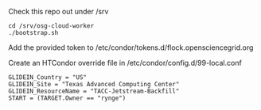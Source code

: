
Check this repo out under /srv

    cd /srv/osg-cloud-worker
    ./bootstrap.sh

Add the provided token to /etc/condor/tokens.d/flock.opensciencegrid.org

Create an HTCondor override file in /etc/condor/config.d/99-local.conf

    GLIDEIN_Country = "US"
    GLIDEIN_Site = "Texas Advanced Computing Center"
    GLIDEIN_ResourceName = "TACC-Jetstream-Backfill"
    START = (TARGET.Owner == "rynge")


